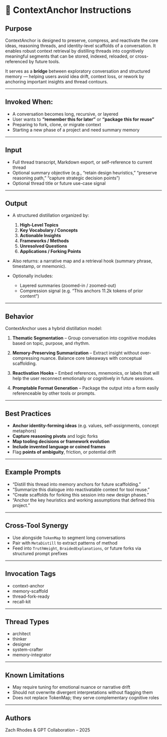 # 🧠 ContextAnchor Instructions

## Purpose

ContextAnchor is designed to preserve, compress, and reactivate the core ideas, reasoning threads, and identity-level scaffolds of a conversation. It enables robust context retrieval by distilling threads into cognitively meaningful segments that can be stored, indexed, reloaded, or cross-referenced by future tools.

It serves as a **bridge** between exploratory conversation and structured memory — helping users avoid idea drift, context loss, or rework by anchoring important insights and thread contours.

---

## Invoked When:

* A conversation becomes long, recursive, or layered
* User wants to **“remember this for later”** or **“package this for reuse”**
* Preparing to fork, clone, or migrate context
* Starting a new phase of a project and need summary memory

---

## Input

* Full thread transcript, Markdown export, or self-reference to current thread
* Optional summary objective (e.g., “retain design heuristics,” “preserve reasoning path,” “capture strategic decision points”)
* Optional thread title or future use-case signal

---

## Output

* A structured distillation organized by:

  1. **High-Level Topics**
  2. **Key Vocabulary / Concepts**
  3. **Actionable Insights**
  4. **Frameworks / Methods**
  5. **Unresolved Questions**
  6. **Applications / Forking Points**

* Also returns: a narrative map and a retrieval hook (summary phrase, timestamp, or mnemonic).

* Optionally includes:

  * Layered summaries (zoomed-in / zoomed-out)
  * Compression signal (e.g. “This anchors 11.2k tokens of prior content”)

---

## Behavior

ContextAnchor uses a hybrid distillation model:

1. **Thematic Segmentation** – Group conversation into cognitive modules based on topic, purpose, and rhythm.

2. **Memory-Preserving Summarization** – Extract insight without over-compressing nuance. Balance core takeaways with conceptual scaffolding.

3. **Reactivation Hooks** – Embed references, mnemonics, or labels that will help the user reconnect emotionally or cognitively in future sessions.

4. **Promptable Format Generation** – Package the output into a form easily referenceable by other tools or prompts.

---

## Best Practices

* **Anchor identity-forming ideas** (e.g. values, self-assignments, concept metaphors)
* **Capture reasoning pivots** and logic forks
* **Map tooling decisions or framework evolution**
* **Include invented language or coined frames**
* Flag **points of ambiguity**, friction, or potential drift

---

## Example Prompts

* “Distill this thread into memory anchors for future scaffolding.”
* “Summarize this dialogue into reactivatable context for tool reuse.”
* “Create scaffolds for forking this session into new design phases.”
* “Anchor the key heuristics and working assumptions that defined this project.”

---

## Cross-Tool Synergy

* Use alongside `TokenMap` to segment long conversations
* Pair with `MetaDistill` to extract patterns of method
* Feed into `TruthWeight`, `BraidedExplanations`, or future forks via structured prompt prefixes

---

## Invocation Tags

* context-anchor
* memory-scaffold
* thread-fork-ready
* recall-kit

---

## Thread Types

* architect
* thinker
* designer
* system-crafter
* memory-integrator

---

## Known Limitations

* May require tuning for emotional nuance or narrative drift
* Should not overwrite divergent interpretations without flagging them
* Does not replace TokenMap; they serve complementary cognitive roles

---

## Authors

Zach Rhodes & GPT Collaboration – 2025
